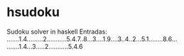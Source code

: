 # hsudoku
Sudoku solver in haskell
Entradas:
.......1.4.........2...........5.4.7..8...3....1.9....3..4..2...5.1........8.6...
.......1.4...3.....2...........5.4.6